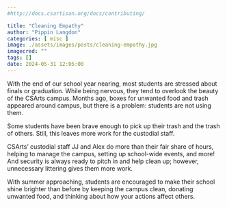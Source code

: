 ```yaml
---
#http://docs.csartisan.org/docs/contributing/

title: "Cleaning Empathy"
author: "Pippin Langdon"
categories: [ misc ]
image: ./assets/images/posts/cleaning-empathy.jpg
imagecred: ""
tags: []
date: 2024-05-31 12:05:00
---
```

With the end of our school year nearing, most students are stressed about finals or graduation. While being nervous, they tend to overlook the beauty of the CSArts campus. Months ago, boxes for unwanted food and trash appeared around campus, but there is a problem: students are not using them.

Some students have been brave enough to pick up their trash and the trash of others. Still, this leaves more work for the custodial staff.

CSArts’ custodial staff JJ and Alex do more than their fair share of hours, helping to manage the campus, setting up school-wide events, and more! And security is always ready to pitch in and help clean up; however, unnecessary littering gives them more work.

With summer approaching, students are encouraged to make their school shine brighter than before by keeping the campus clean, donating unwanted food, and thinking about how your actions affect others. 
